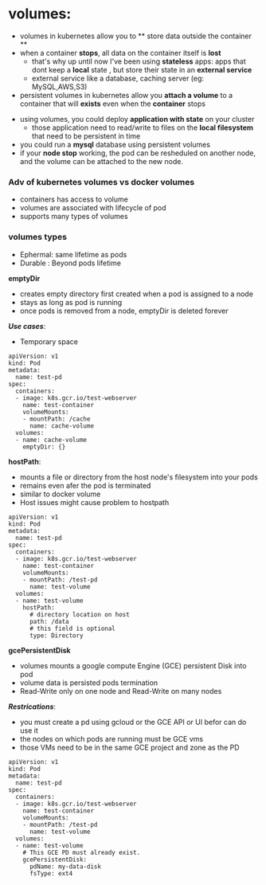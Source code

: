 # volumes:
- volumes in kubernetes allow you to  ** store data outside the container **
- when a container **stops**, all data on the container itself is **lost** 
   * that's why up until now I've been using **stateless** apps: apps that dont keep a **local** state , but store their state in an **external service**
   *  external service like a database, caching server (eg: MySQL,AWS,S3)
- persistent volumes in kubernetes allow you **attach a volume** to a container that will **exists** even when the **container** stops 
* using volumes, you could deploy **application with state** on your cluster 
  *  those application need to read/write to files on the **local filesystem** that need to be persistent in time
* you could run a **mysql** database using persistent volumes 
* if your **node stop**  working, the pod can be resheduled on another node, and the volume can be attached to the new node.
### Adv of kubernetes volumes vs docker volumes
   -  containers has access to volume
   - volumes are associated with lifecycle of pod
   - supports many types of volumes

### volumes types
- Ephermal: same lifetime as pods
-  Durable : Beyond pods lifetime


**emptyDir**
 - creates empty directory first created when a pod is assigned to a node
  -  stays as long as pod is running
  -  once pods is removed from a node, emptyDir is deleted forever

***Use cases***:
 -  Temporary space
```
apiVersion: v1
kind: Pod
metadata:
  name: test-pd
spec:
  containers:
  - image: k8s.gcr.io/test-webserver
    name: test-container
    volumeMounts:
    - mountPath: /cache
      name: cache-volume
  volumes:
  - name: cache-volume
    emptyDir: {}
```
**hostPath**:
 - mounts a file or directory from the host node's filesystem into your pods
  -  remains even afer the pod is terminated
  -  similar to docker volume
  -  Host issues might cause problem to hostpath
```
apiVersion: v1
kind: Pod
metadata:
  name: test-pd
spec:
  containers:
  - image: k8s.gcr.io/test-webserver
    name: test-container
    volumeMounts:
    - mountPath: /test-pd
      name: test-volume
  volumes:
  - name: test-volume
    hostPath:
      # directory location on host
      path: /data
      # this field is optional
      type: Directory
```
**gcePersistentDisk**
-  volumes mounts a google compute Engine (GCE) persistent Disk into pod
-  volume data is persisted pods termination
-  Read-Write only on one node and Read-Write on many nodes

***Restrications***:
 -  you must create a pd using gcloud or the GCE API or UI befor can do use it 
 - the nodes on which pods are running must be GCE vms
- those VMs need to be in the same GCE project and zone as the PD
```
apiVersion: v1
kind: Pod
metadata:
  name: test-pd
spec:
  containers:
  - image: k8s.gcr.io/test-webserver
    name: test-container
    volumeMounts:
    - mountPath: /test-pd
      name: test-volume
  volumes:
  - name: test-volume
    # This GCE PD must already exist.
    gcePersistentDisk:
      pdName: my-data-disk
      fsType: ext4
```






